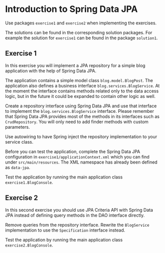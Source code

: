 Introduction to Spring Data JPA
===============================

Use packages `exercise1` and `exercise2` when implementing the exercises. 

The solutions can be found in the corresponding solution packages. For example 
the solution for `exercise1` can be found in the package `solution1`.

Exercise 1
----------

In this exercise you will implement a JPA repository for a simple blog 
application with the help of Spring Data JPA. 

The application contains a simple model class `blog.model.BlogPost`. The 
application also defines a business interface `blog.services.BlogService`.
At the moment the interface contains methods related only to the data access 
logic, but in the future it could be expanded to contain other logic as well.

Create a repository interface using Spring Data JPA and use that interface to
implement the `blog.services.BlogService` interface. Please remember that 
Spring Data JPA provides most of the methods in its interfaces such as 
`CrudRepository`. You will only need to add finder methods with custom 
parameters.

Use autowiring to have Spring inject the repository implementation to your 
service class.

Before you can test the application, complete the Spring Data JPA configuration 
in `exercise1/applicationContext.xml` which you can find under 
`src/main/resources`. The XML namespace has already been defined as `data-jpa`. 

Test the application by running the main application class 
`exercise1.BlogConsole`.

Exercise 2
----------

In this second exercise you should use JPA Criteria API with Spring Data JPA 
instead of defining query methods in the DAO interface directly.

Remove queries from the repository interface. Rewrite the `BlogService` 
implementation to use the `Specification` interface instead.

Test the application by running the main application class 
`exercise2.BlogConsole`.
